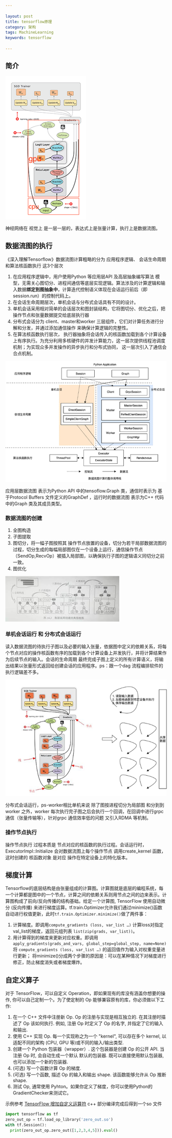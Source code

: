 ```yaml
---

layout: post
title: tensorflow原理
category: 架构
tags: MachineLearning
keywords: tensorflow

---
```


## 简介

![](/public/upload/machine/tensorflow_graph.png)

神经网络在 视觉上 是一层一层的，表达式上是张量计算，执行上是数据流图。

## 数据流图的执行

《深入理解Tensorflow》数据流图计算粗略的分为 应用程序逻辑、 会话生命周期和算法核函数执行 这3个层次
1. 在应用程序逻辑中，用户使用Python 等应用层API 及高层抽象编写算法 模型，无需关心图切分、进程间通信等底层实现逻辑。算法涉及的计算逻辑和输入数据**绑定到图抽象中**，计算迭代控制语义体现在会话运行前后（即session.run）的控制代码上。
2. 在会话生命周期层次，单机会话与分布式会话具有不同的设计。 
  1. 单机会话采用相对简单的会话层次和图封装结构，它将图切分、优化之后，把操作节点和张量数据提交给底层执行器
  2. 分布式会话分为 client、master和worker 三层组件，它们对计算任务进行分解和分发，并通过添加通信操作 来确保计算逻辑的完整性。
3. 在算法核函数执行层次， 执行器抽象将会话传入的核函数加载到各个计算设备上有序执行。为充分利用多核硬件的并发计算能力，这一层次提供线程池调度机制；为实现众多并发操作的异步执行和分布式协同， 这一层次引入了通信会合点机制。

![](/public/upload/machine/run_graph.png)

应用层数据流图 表示为Python API 中的tensoflow.Graph 类，通信时表示为 基于Protocol Buffers 文件定义的GraphDef ，运行时的数据流图 表示为C++ 代码中的Graph 类及其成员类型。

### 数据流图的创建
1. 全图构造
2. 子图提取
3. 图切分，将一幅子图按照其 操作节点放置的设备，切分为若干局部数据流图的过程，切分生成的每幅局部图仅在一个设备上运行，通信操作节点（SendOp,RecvOp）被插入局部图，以确保执行子图的逻辑语义同切分之前一致。
4. 图优化

![](/public/upload/machine/create_graph.jpeg)

### 单机会话运行 和 分布式会话运行

读入数据流图的待执行子图以及必要的输入张量，依据图中定义的依赖关系，将每个节点对应的操作核函数有序的加载到各个计算设备上并发执行，并将计算结果作为后续节点的输入。会话的生命周期 最终完成子图上定义的所有计算语义，将输出结果以张量形式返回给创建会话的应用程序。ps：跟一个dag 流程编排软件的执行逻辑差不多。 

![](/public/upload/machine/execute_graph.png)

分布式会话运行，ps-worker相比单机来说 除了图按进程切分为局部图 和分到到worker 之外，worker 每次执行完子图之后会执行一个回调，在回调中进行grpc 通信（张量传输等），针对grpc 通信效率低的问题 又引入RDMA 等机制。

### 操作节点执行
操作节点执行 过程本质是 节点对应的核函数的执行过程。会话运行时，ExecutorImpl::Initialize 会对数据流图上每个操作节点 调用create_kernel 函数，这时创建的 核函数对象 是对应 操作在特定设备上的特化版本。

## 梯度计算

Tensorflow的底层结构是由张量组成的计算图。计算图就是底层的编程系统，每一个计算都是图中的一个节点，计算之间的依赖关系则用节点之间的边来表示。计算图构成了前向/反向传播的结构基础。给定一个计算图, TensorFlow 使用自动微分 (反向传播) 来进行梯度运算。tf.train.Optimizer允许我们通过minimize()函数自动进行权值更新，此时`tf.train.Optimizer.minimize()`做了两件事：

1. 计算梯度。即调用`compute_gradients (loss, var_list …)` 计算loss对指定val_list的梯度，返回元组列表 `list(zip(grads, var_list))`。
2. 用计算得到的梯度来更新对应权重。即调用 `apply_gradients(grads_and_vars, global_step=global_step, name=None)` 将 `compute_gradients (loss, var_list …)` 的返回值作为输入对权重变量进行更新；
将minimize()分成两个步骤的原因是：可以在某种情况下对梯度进行修正，防止梯度消失或者梯度爆炸。

## 自定义算子

对于 TensorFlow，可以自定义 Operation，即如果现有的库没有涵盖你想要的操作, 你可以自己定制一个。为了使定制的 Op 能够兼容原有的库，你必须做以下工作:

1. 在一个 C++ 文件中注册新 Op. Op 的注册与实现是相互独立的. 在其注册时描述了 Op 该如何执行. 例如, 注册 Op 时定义了 Op 的名字, 并指定了它的输入和输出.
2. 使用 C++ 实现 Op. 每一个实现称之为一个 "kernel", 可以存在多个 kernel, 以适配不同的架构 (CPU, GPU 等)或不同的输入/输出类型.
3. 创建一个 Python 包装器（wrapper）. 这个包装器是创建 Op 的公开 API. 当注册 Op 时, 会自动生成一个默认 默认的包装器. 既可以直接使用默认包装器, 也可以添加一个新的包装器.
4. (可选) 写一个函数计算 Op 的梯度.
5. (可选) 写一个函数, 描述 Op 的输入和输出 shape. 该函数能够允许从 Op 推断 shape.
6. 测试 Op, 通常使用 Pyhton。如果你定义了梯度，你可以使用Python的GradientChecker来测试它。

示例参考 [TensorFlow 增加自定义运算符](https://mp.weixin.qq.com/s/G7BAWaPL5Lh3_q5EplNJBQ) c++ 部分编译完成后得到一个so 文件
```python
import tensorflow as tf
zero_out_op = tf.load_op_library('zero_out.so')
with tf.Session():
  print(zero_out_op.zero_out([1,2,3,4,5])).eval()
```